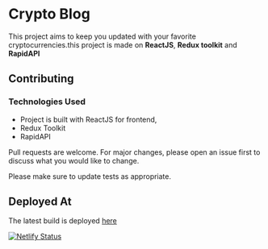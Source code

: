 # Crypto Blog

This project aims to keep you updated with your favorite cryptocurrencies.this project is made on **ReactJS**, **Redux toolkit** and **RapidAPI** 


## Contributing

### Technologies Used
* Project is built with ReactJS for frontend,
* Redux Toolkit
* RapidAPI

Pull requests are welcome. For major changes, please open an issue first to discuss what you would like to change.

Please make sure to update tests as appropriate.

## Deployed At
The latest build is deployed [here](https://ajaxcryptoblog.netlify.app/)

[![Netlify Status](https://api.netlify.com/api/v1/badges/1d6509e0-d8d9-4bdf-b27e-60a30d53c51c/deploy-status)](https://app.netlify.com/sites/ajaxcryptoblog/deploys)

